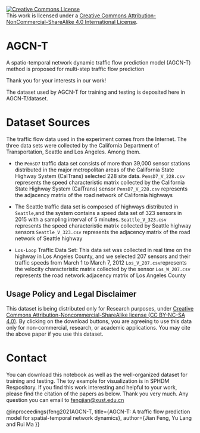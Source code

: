<a rel="license" href="http://creativecommons.org/licenses/by-nc-sa/4.0/"><img alt="Creative Commons License" style="border-width:0" src="https://i.creativecommons.org/l/by-nc-sa/4.0/88x31.png" /></a><br />This work is licensed under a <a rel="license" href="http://creativecommons.org/licenses/by-nc-sa/4.0/">Creative Commons Attribution-NonCommercial-ShareAlike 4.0 International License</a>.

AGCN-T
===
A spatio-temporal network dynamic traffic flow prediction model (AGCN-T) method is proposed for multi-step traffic flow prediction

Thank you for your interests in our work!

The dataset used by AGCN-T for training and testing is deposited here in AGCN-T/dataset.

Dataset Sources
===
The traffic flow data used in the experiment comes from the Internet. The three data sets were collected by the California Department of Transportation, Seattle and Los Angeles. Among them.
* the ```PemsD7``` traffic data set consists of more than 39,000 sensor stations distributed in the major metropolitan areas of the California State Highway System (CalTrans) selected 228 site data. 
   ```PemsD7_V_228.csv``` represents the speed characteristic matrix collected by the California State Highway System (CalTrans) sensor
   ```PemsD7_V_228.csv``` represents the adjacency matrix of the road network of California highways

* The Seattle traffic data set is composed of highways distributed in ```Seattle```,and  the system contains a speed data set of 323 sensors in 2015 with a sampling interval of 5 minutes.
   ```Seattle_V_323.csv```  represents the speed characteristic matrix collected by Seattle highway sensors
   ```Seattle_V_323.csv```  represents the adjacency matrix of the road network of Seattle highway

* ```Los-Loop``` Traffic Data Set: This data set was collected in real time on the highway in Los Angeles County, and we selected 207 sensors and their traffic speeds from March 1 to March 7, 2012
  ```Los_V_207.csv```represents the velocity characteristic matrix collected by the sensor
  ```Los_W_207.csv```  represents the road network adjacency matrix of Los Angeles County
  

## Usage Policy and Legal Disclaimer
This dataset is being distributed only for Research purposes, under [Creative Commons Attribution-Noncommercial-ShareAlike license (CC BY-NC-SA 4.0)](https://creativecommons.org/licenses/by-nc-sa/4.0/). By clicking on the download buttons, you are agreeing to use this data only for non-commercial, research, or academic applications. You may cite the above paper if you use this dataset.  
  
Contact
===
You can download this notebook as well as the well-organized dataset for training and testing. The toy example for visualization is in SPHDM Respository. If you find this work interesting and helpful to your work, please find the citation of the papers as below. Thank you very much. Any question you can email to fengjian@xust.edu.cn

@inproceedings{feng2021AGCN-T, title={AGCN-T: A traffic flow prediction model for spatial-temporal network dynamics}, author={Jian Feng, Yu Lang and Rui Ma }}
